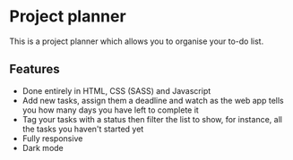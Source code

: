 # Project planner
This is a project planner which allows you to organise your to-do list.

## Features
- Done entirely in HTML, CSS (SASS) and Javascript
- Add new tasks, assign them a deadline and watch as the web app tells you how many days you have left to complete it
- Tag your tasks with a status then filter the list to show, for instance, all the tasks you haven't started yet
- Fully responsive
- Dark mode
